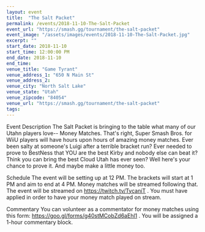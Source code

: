 ```yaml
---
layout: event
title:  "The Salt Packet"
permalink: /events/2018-11-10-The-Salt-Packet
event_url: "https://smash.gg/tournament/the-salt-packet"
event_image: "/assets/images/events/2018-11-10-The-Salt-Packet.jpg"
excerpt: ""
start_date: 2018-11-10
start_time: 12:00:00 PM
end_date: 2018-11-10
end_time: 
venue_title: "Game Tyrant"
venue_address_1: "650 N Main St"
venue_address_2:
venue_city: "North Salt Lake"
venue_state: "Utah"
venue_zipcode: "84054"
venue_url: "https://smash.gg/tournament/the-salt-packet"
tags: 
---
```


Event Description 
The Salt Packet is bringing to the table what many of our Utahn players love-- Money Matches. That's right, Super Smash Bros. for WiiU players will have hours upon hours of amazing money matches. Ever been salty at someone's Luigi after a terrible bracket run? Ever needed to prove to BestNess that YOU are the best Kirby and nobody else can beat it? Think you can bring the best Cloud Utah has ever seen? Well here's your chance to prove it. And maybe make a little money too.

Schedule
The event will be setting up at 12 PM. The brackets will start at 1 PM and aim to end at 4 PM. Money matches will be streamed following that. The event will be streamed on https://twitch.tv/TycaniT . You must have applied in order to have your money match played on stream.

Commentary
You can volunteer as a commentator for money matches using this form: https://goo.gl/forms/g40stMCobZd6aEhl1 . You will be assigned a 1-hour commentary block.